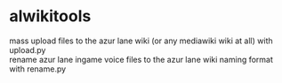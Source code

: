 # alwikitools
mass upload files to the azur lane wiki (or any mediawiki wiki at all) with upload.py\
rename azur lane ingame voice files to the azur lane wiki naming format with rename.py
